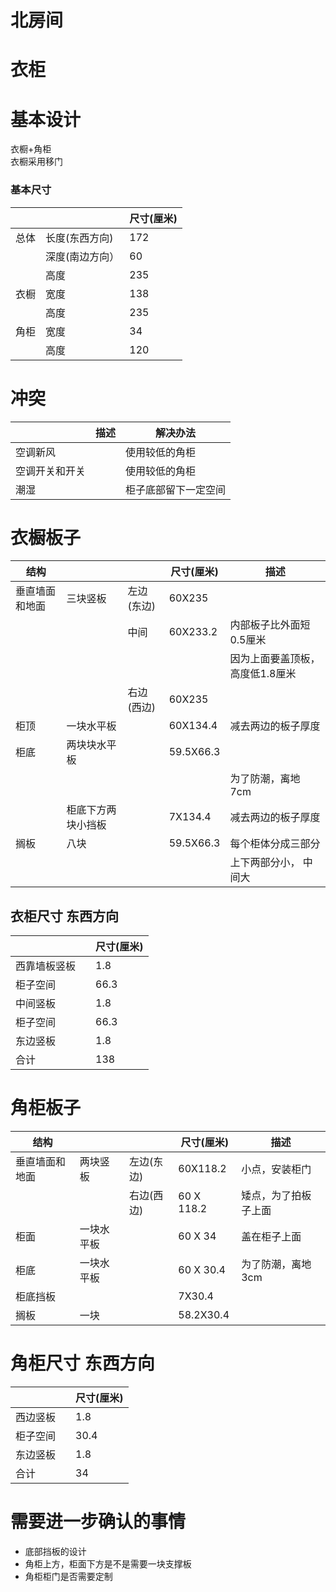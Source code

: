 # 北房间
# 衣柜
# 基本设计
衣橱+角柜  
衣橱采用移门  

### 基本尺寸

|| | 尺寸(厘米)|
|---|---|---|
|总体|长度(东西方向)| 172|
||深度(南边方向）|60|
||高度|235|
|衣橱|宽度|138|
||高度|235|
|角柜|宽度|34|
||高度|120|

# 冲突
| |描述|解决办法|
|---|---|---|
|空调新风| |使用较低的角柜|
|空调开关和开关| |使用较低的角柜 |
|潮湿||柜子底部留下一定空间||


# 衣橱板子
|结构|||尺寸(厘米)|描述|
|---|---|---|---|---|
|垂直墙面和地面|三块竖板|左边(东边)|60X235||
|||中间|60X233.2|内部板子比外面短0.5厘米|
|||||因为上面要盖顶板，高度低1.8厘米|
|||右边(西边)|60X235||
|柜顶|一块水平板||60X134.4|减去两边的板子厚度|
|柜底|两块块水平板||59.5X66.3||
|||||为了防潮，离地7cm|
||柜底下方两块小挡板||7X134.4|减去两边的板子厚度|
|搁板|八块||59.5X66.3|每个柜体分成三部分|
|||||上下两部分小， 中间大|

## 衣柜尺寸 东西方向
| | |尺寸(厘米) |
|---|---|---|
|西靠墙板竖板| |1.8|
|柜子空间| |66.3 |
|中间竖板| | 1.8|
|柜子空间| |66.3 |
|东边竖板| | 1.8|
|合计 | | 138 |



# 角柜板子
|结构|||尺寸(厘米)|描述|
|---|---|---|---|---|
|垂直墙面和地面|两块竖板|左边(东边)|60X118.2|小点，安装柜门|
|||右边(西边)|60 X 118.2|矮点，为了拍板子上面|
|柜面|一块水平板||60 X 34|盖在柜子上面|
|柜底|一块水平板||60 X 30.4|为了防潮，离地3cm|
|柜底挡板|||7X30.4||
|搁板|一块||58.2X30.4| |



# 角柜尺寸 东西方向
| | |尺寸(厘米) |
|---|---|---|
|西边竖板| |1.8|
|柜子空间| |30.4 |
|东边竖板| | 1.8|
|合计 | | 34 |

# 需要进一步确认的事情
  * 底部挡板的设计
  * 角柜上方，柜面下方是不是需要一块支撑板
  * 角柜柜门是否需要定制
  
  

